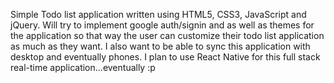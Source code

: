 Simple Todo list application written using HTML5, CSS3, JavaScript and jQuery. 
Will try to implement google auth/signin and as well as themes for the application so that way the user can customize their todo list application as much as they want. 
I also want to be able to sync this application with desktop and eventually phones. I plan to use React Native for this full stack real-time application...eventually :p
